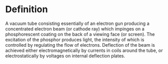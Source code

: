 # Definition

A vacuum tube consisting essentially of an electron gun producing a
concentrated electron beam (or cathode ray) which impinges on a
phosphorescent coating on the back of a viewing face (or screen). The
excitation of the phosphor produces light, the intensity of which is
controlled by regulating the flow of electrons. Deflection of the beam
is achieved either electromagnetically by currents in coils around the
tube, or electrostatically by voltages on internal deflection plates.

